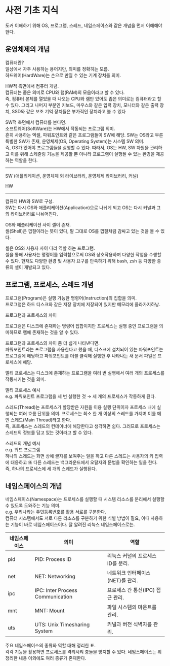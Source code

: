 # 사전 기초 지식

도커 이해하기 위해 OS, 프로그램, 스레드, 네임스페이스와 같은 개념을 먼저 이해해야 한다.

## 운영체제의 개념

컴퓨터란?  
일상에서 자주 사용하는 용어지만, 의미를 정확히는 모름.  
하드웨어(HardWare)는 손으로 만질 수 있는 기계 장치를 의미.  

HW적 측면에서 컴퓨터 개념.    
컴퓨터는 좁은 의미로 CPU와 램(RAM)의 모음이라고 할 수 있다.  
즉, 컴퓨터 본체를 열었을 때 나오는 CPU와 램만 있어도 좁은 의미로는 컴퓨터라고 할 수 있다. 그리고 나머지 부분인 키보드, 마우스와 같은 입력 장치, 모니터와 같은 출력 장치, SSD와 같은 보조 기억 장치들은 부가적인 장치라고 볼 수 있다

SW적 측면에서 컴퓨터를 본다면.  
소프트웨어(SoftWare)는 HW에서 작동되는 프로그램 의미.  
흔히 사용하는 엑셀, 파워포인트와 같은 프로그램들이 SW에 해당. SW는 OS라고 부른 특별한 SW가 존재, 운영체제(OS, Operating System)는 시스템 SW 의미.  
즉, OS가 있어야 프로그램들을 실행할 수 있다. 따라서, OS는 HW, SW 자원을 관리하고 이를 위해 스케줄링 기능을 제공할 뿐 아니라 프로그램이 실행될 수 있는 환경을 제공하는 역할을 한다.

---

SW (애플리케이션, 운영체제 외 라이브러리, 운영체제 라이브러리, 커널)

HW

---

컴퓨터 HW와 SW로 구성.  
SW는 다시 OS와 애플리케이션(Application)으로 나뉘게 되고 OS는 다시 커널과 그 외 라이브러리로 나뉘어진다.

OS와 애플리케이션 사이 셸이 존재.  
셸(Shell)은 껍질이라는 뜻이 있다, 말 그대로 OS를 껍질처럼 감싸고 있는 것을 볼 수 있다.

셸은 OS와 사용자 사이 다리 역할 하는 프로그램.  
셸을 통해 사용자는 명령어를 입력함으로써 OS와 상호작용하며 다양한 작업을 수행할 수 있다. 현재도 다양한 환경 및 사용자 요구를 만족하기 위해 bash, zsh 등 다양한 종류의 셸이 개발되고 있다.

## 프로그램, 프로세스, 스레드 개념

프로그램(Program)은 실행 가능한 명령어(Instruction)의 집합을 의미.  
프로그램은 하드 디스크와 같은 저장 장치에 저장되어 있지만 메모리에 올라가지하낭.  

프로그램과 프로세스의 차이

프로그램은 디스크에 존재하는 명령어 집합이지만 프로세스는 실행 중인 프로그램을 의미하므로 램에 존재하는 것을 알 수 있다.

프로그램과 프로세스의 차이 좀 더 쉽게 나타낸다면.  
파워포인트라는 프로그램을 사용한다고 했을 때, 디스크에 설치되어 있는 파워포인트는 프로그램에 해당하고 파워포인트를 더블 클릭해 실행한 후 나타나는 새 문서 파일은 프로세스에 해당.

멀티 프로세스는 디스크에 존재하는 프로그램을 여러 번 실행해서 여러 개의 프로세스를 작동시키는 것을 의미.

멀티 프로세스 예시  
e.g. 파워포인트 프로그램을 세 번 실행한 것 → 세 개의 프로세스가 작동하게 된다.

스레드(Thread)는 프로세스가 할당받은 자원을 이용 실행 단위이자 프로세스 내에 실행되는 여러 흐름 단위를 의미. 프로세스는 최소 한 개 이상의 스레드를 가지며 이를 메인 스레드(Main Thread)라고 한다.   
즉, 프로세스는 스레드의 컨테이너에 해당한다고 생각하면 쉽다. 그러므로 프로세스는 스레드의 정보를 담고 있는 것이라고 할 수 있다.

스레드의 개념 예시  
e.g. 워드 프로그램  
하나의 스레드는 화면 상에 글자를 보여주는 일을 하고 다른 스레드는 사용자의 키 입력에 대응하고 또 다른 스레드는 백그라운드에서 오탈자와 문법을 확인하는 일을 한다.   
즉, 하나의 프로세스에 세 개의 스레드가 실행된다.

## 네임스페이스의 개념

네임스페이스(Namespace)는 프로세스를 실행할 때 시스템 리소스를 분리해서 실행할 수 있도록 도와주는 기능 의미.  
e.g. 우리나라는 주민등록번호를 활용 서로를 구분한다.  
컴퓨터 시스템에서도 서로 다른 리소스를 구분하기 위한 식별 방법이 필요, 이때 사용하는 기능이 바로 네임스페이스이다. 잘 알려진 리눅스 네임스페이스로는.

| 네임스페이스 | 의미 | 역할 |
| --- | --- | --- |
| pid | PID: Process ID | 리눅스 커널의 프로세스 ID를 분리. |
| net | NET: Networking | 네트워크 인터페이스(NET)를 관리. |
| ipc | IPC: Inter Process Communication | 프로세스 간 통신(IPC) 접근 관리. |
|  mnt | MNT: Mount | 파일 시스템의 마운트를 관리. |
| uts | UTS: Unix Timesharing System | 커널과 버전 식벽자를 관리. |

주요 네임스페이스의 종류와 역할 대해 정리한 표.  
각각 기능을 활용하면 프로세스를 격리시켜 충돌을 방지할 수 있다. 네임스페이스는 위 정리한 내용 이외에도 여러 종류가 존재한다.